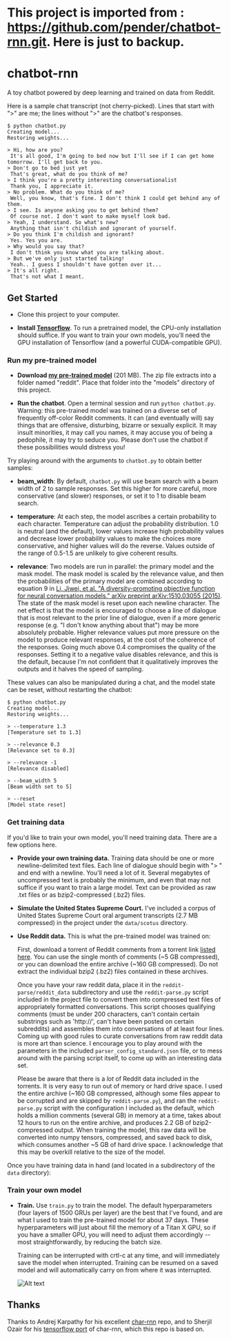 This project is imported from : https://github.com/pender/chatbot-rnn.git.
Here is just to backup.
========================================================================
# chatbot-rnn
A toy chatbot powered by deep learning and trained on data from Reddit.

Here is a sample chat transcript (not cherry-picked). Lines that start with ">" are me; the lines without ">" are the chatbot's responses.

```
$ python chatbot.py
Creating model...
Restoring weights...

> Hi, how are you?
 It's all good, I'm going to bed now but I'll see if I can get home tomorrow. I'll get back to you.
> Don't go to bed just yet
 That's great, what do you think of me?
> I think you're a pretty interesting conversationalist
 Thank you, I appreciate it.
> No problem. What do you think of me?
 Well, you know, that's fine. I don't think I could get behind any of them.
> I see. Is anyone asking you to get behind them?  
 Of course not. I don't want to make myself look bad.
> Yeah, I understand. So what's new?
 Anything that isn't childish and ignorant of yourself.
> Do you think I'm childish and ignorant?
 Yes. Yes you are.
> Why would you say that?
 I don't think you know what you are talking about.
> But we've only just started talking!
 Yeah.. I guess I shouldn't have gotten over it...
> It's all right.
 That's not what I meant.
 ```

## Get Started

- Clone this project to your computer.

- **Install [Tensorflow](http://www.tensorflow.org/)**. To run a pretrained model, the CPU-only installation should suffice. If you want to train your own models, you'll need the GPU installation of Tensorflow (and a powerful CUDA-compatible GPU).

### Run my pre-trained model

- **Download [my pre-trained model](https://drive.google.com/uc?export=download&id=0B6noVJLTV1jCT29uMzliMVVRWWM)** (201 MB). The zip file extracts into a folder named "reddit". Place that folder into the "models" directory of this project.

- **Run the chatbot**. Open a terminal session and run `python chatbot.py`. Warning: this pre-trained model was trained on a diverse set of frequently off-color Reddit comments. It can (and eventually will) say things that are offensive, disturbing, bizarre or sexually explicit. It may insult minorities, it may call you names, it may accuse you of being a pedophile, it may try to seduce you. Please don't use the chatbot if these possibilities would distress you!

Try playing around with the arguments to `chatbot.py` to obtain better samples:

- **beam_width**: By default, `chatbot.py` will use beam search with a beam width of 2 to sample responses. Set this higher for more careful, more conservative (and slower) responses, or set it to 1 to disable beam search.

- **temperature**: At each step, the model ascribes a certain probability to each character. Temperature can adjust the probability distribution. 1.0 is neutral (and the default), lower values increase high probability values and decrease lower probability values to make the choices more conservative, and higher values will do the reverse. Values outside of the range of 0.5-1.5 are unlikely to give coherent results.

- **relevance**: Two models are run in parallel: the primary model and the mask model. The mask model is scaled by the relevance value, and then the probabilities of the primary model are combined according to equation 9 in [Li, Jiwei, et al. "A diversity-promoting objective function for neural conversation models." arXiv preprint arXiv:1510.03055 (2015)](https://arxiv.org/abs/1510.03055). The state of the mask model is reset upon each newline character. The net effect is that the model is encouraged to choose a line of dialogue that is most relevant to the prior line of dialogue, even if a more generic response (e.g. "I don't know anything about that") may be more absolutely probable. Higher relevance values put more pressure on the model to produce relevant responses, at the cost of the coherence of the responses. Going much above 0.4 compromises the quality of the responses. Setting it to a negative value disables relevance, and this is the default, because I'm not confident that it qualitatively improves the outputs and it halves the speed of sampling.

These values can also be manipulated during a chat, and the model state can be reset, without restarting the chatbot:

```
$ python chatbot.py
Creating model...
Restoring weights...

> --temperature 1.3
[Temperature set to 1.3]

> --relevance 0.3
[Relevance set to 0.3]

> --relevance -1
[Relevance disabled]

> --beam_width 5
[Beam width set to 5]

> --reset
[Model state reset]
```

### Get training data

If you'd like to train your own model, you'll need training data. There are a few options here.

- **Provide your own training data.** Training data should be one or more newline-delimited text files. Each line of dialogue should begin with "> " and end with a newline. You'll need a lot of it. Several megabytes of uncompressed text is probably the minimum, and even that may not suffice if you want to train a large model. Text can be provided as raw .txt files or as bzip2-compressed (.bz2) files.

- **Simulate the United States Supreme Court.** I've included a corpus of United States Supreme Court oral argument transcripts (2.7 MB compressed) in the project under the `data/scotus` directory.

- **Use Reddit data.** This is what the pre-trained model was trained on:

  First, download a torrent of Reddit comments from a torrent link [listed here](https://www.reddit.com/r/datasets/comments/3bxlg7/i_have_every_publicly_available_reddit_comment/). You can use the single month of comments (~5 GB compressed), or you can download the entire archive (~160 GB compressed). Do not extract the individual bzip2 (.bz2) files contained in these archives.

  Once you have your raw reddit data, place it in the `reddit-parse/reddit_data` subdirectory and use the `reddit-parse.py` script included in the project file to convert them into compressed text files of appropriately formatted conversations. This script chooses qualifying comments (must be under 200 characters, can't contain certain substrings such as 'http://', can't have been posted on certain subreddits) and assembles them into conversations of at least four lines. Coming up with good rules to curate conversations from raw reddit data is more art than science. I encourage you to play around with the parameters in the included `parser_config_standard.json` file, or to mess around with the parsing script itself, to come up with an interesting data set.

  Please be aware that there is a *lot* of Reddit data included in the torrents. It is very easy to run out of memory or hard drive space. I used the entire archive (~160 GB compressed, although some files appear to be corrupted and are skipped by `reddit-parse.py`), and ran the `reddit-parse.py` script with the configuration I included as the default, which holds a million comments (several GB) in memory at a time, takes about 12 hours to run on the entire archive, and produces 2.2 GB of bzip2-compressed output. When training the model, this raw data will be converted into numpy tensors, compressed, and saved back to disk, which consumes another ~5 GB of hard drive space. I acknowledge that this may be overkill relative to the size of the model.

Once you have training data in hand (and located in a subdirectory of the `data` directory):

### Train your own model

- **Train.** Use `train.py` to train the model. The default hyperparameters (four layers of 1500 GRUs per layer) are the best that I've found, and are what I used to train the pre-trained model for about 37 days. These hyperparameters will just about fill the memory of a Titan X GPU, so if you have a smaller GPU, you will need to adjust them accordingly -- most straightforwardly, by reducing the batch size.

  Training can be interrupted with crtl-c at any time, and will immediately save the model when interrupted. Training can be resumed on a saved model and will automatically carry on from where it was interrupted.

  ![Alt text](/img/chatbot-training.png?raw=true)

## Thanks

Thanks to Andrej Karpathy for his excellent [char-rnn](https://github.com/karpathy/char-rnn) repo, and to Sherjil Ozair for his [tensorflow port](https://github.com/sherjilozair/char-rnn-tensorflow) of char-rnn, which this repo is based on.
